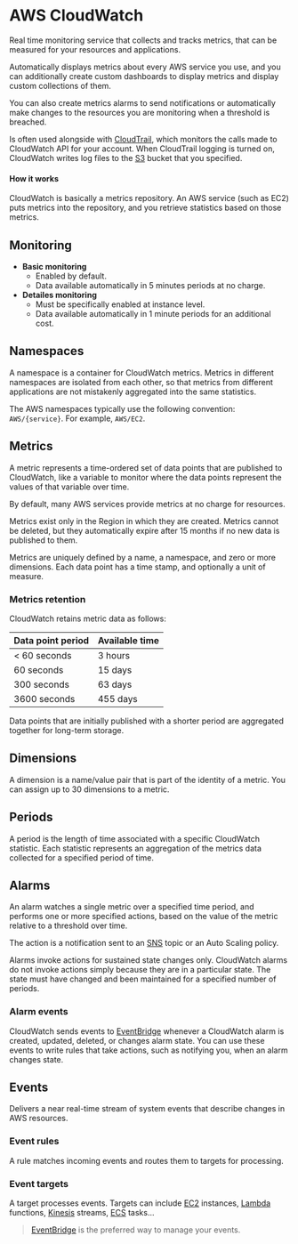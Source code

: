 # AWS CloudWatch

Real time monitoring service that collects and tracks metrics, that can be measured for your resources and applications.

Automatically displays metrics about every AWS service you use, and you can additionally create custom dashboards to display metrics and display custom collections of them.

You can also create metrics alarms to send notifications or automatically make changes to the resources you are monitoring when a threshold is breached.

Is often used alongside with [CloudTrail](CloudTrail.md), which monitors the calls made to CloudWatch API for your account. When CloudTrail logging is turned on, CloudWatch writes log files to the [S3](S3.md) bucket that you specified.

#### How it works

CloudWatch is basically a metrics repository. An AWS service (such as EC2) puts metrics into the repository, and you retrieve statistics based on those metrics.

## Monitoring

- **Basic monitoring**
    - Enabled by default.
    - Data available automatically in 5 minutes periods at no charge.
- **Detailes monitoring**
    - Must be specifically enabled at instance level.
    - Data available automatically in 1 minute periods for an additional cost.

## Namespaces

A namespace is a container for CloudWatch metrics. Metrics in different namespaces are isolated from each other, so that metrics from different applications are not mistakenly aggregated into the same statistics.

The AWS namespaces typically use the following convention: `AWS/{service}`. For example, `AWS/EC2`.

## Metrics

A metric represents a time-ordered set of data points that are published to CloudWatch, like a variable to monitor where the data points represent the values of that variable over time.

By default, many AWS services provide metrics at no charge for resources.

Metrics exist only in the Region in which they are created. Metrics cannot be deleted, but they automatically expire after 15 months if no new data is published to them.

Metrics are uniquely defined by a name, a namespace, and zero or more dimensions. Each data point has a time stamp, and optionally a unit of measure.

### Metrics retention

CloudWatch retains metric data as follows:

| Data point period | Available time |
| ----------------- | -------------- |
| < 60 seconds      | 3 hours        |
| 60 seconds        | 15 days        |
| 300 seconds       | 63 days        |
| 3600 seconds      | 455 days       |

Data points that are initially published with a shorter period are aggregated together for long-term storage.

## Dimensions

A dimension is a name/value pair that is part of the identity of a metric. You can assign up to 30 dimensions to a metric.

## Periods

A period is the length of time associated with a specific CloudWatch statistic. Each statistic represents an aggregation of the metrics data collected for a specified period of time.

## Alarms

An alarm watches a single metric over a specified time period, and performs one or more specified actions, based on the value of the metric relative to a threshold over time. 

The action is a notification sent to an [SNS](SNS) topic or an Auto Scaling policy.

Alarms invoke actions for sustained state changes only. CloudWatch alarms do not invoke actions simply because they are in a particular state. The state must have changed and been maintained for a specified number of periods.

### Alarm events

CloudWatch sends events to [EventBridge](EventBridge.md) whenever a CloudWatch alarm is created, updated, deleted, or changes alarm state. You can use these events to write rules that take actions, such as notifying you, when an alarm changes state.

## Events

Delivers a near real-time stream of system events that describe changes in AWS resources.

### Event rules

A rule matches incoming events and routes them to targets for processing.

### Event targets

A target processes events. Targets can include [EC2](EC2.m2) instances, [Lambda](Lambda.md) functions, [Kinesis](Kinesis.md) streams, [ECS](ECS.md) tasks...

> [EventBridge](EventBridge.md) is the preferred way to manage your events.